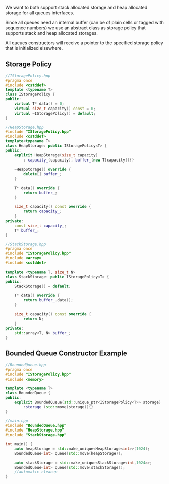 We want to both support stack allocated storage and heap allocated storage for all queues interfaces. 

Since all queues need an internal buffer (can be of plain cells or tagged with sequence numbers) we use an abstract class as storage policy that supports stack and heap allocated storages.

All queues constructors will receive a pointer to the specified storage policy that is initialized elsewhere.

## Storage Policy
```cpp
//IStoragePolicy.hpp
#pragma once
#include <cstddef>
template <typename T>
class IStoragePolicy {
public:
	virtual T* data() = 0;
	virtual size_t capacity() const = 0;
	virtual ~IStoragePolicy() = default;
}

//HeapStorage.hpp
#include "IStoragePolicy.hpp"
#include <cstddef>
template<typename T>
class HeapStorage: public IStoragePolicy<T> {
public:
	explicit HeapStorage(size_t capacity)
		: capacity_(capacity), buffer_(new T[capacity]){}
	
	~HeapStorage() override {
		delete[] buffer_;
	}
	
	T* data() override {
		return buffer_;
	}
	
	size_t capacity() const override {
		return capacity_;
	}
private:
	const size_t capacity_;
	T* buffer_;
}

//StackStorage.hpp
#pragma once
#include "IStoragePolicy.hpp"
#include <array>
#include <cstddef>

template <typename T, size_t N>
class StackStorage: public IStoragePolicy<T> {
public:
	StackStorage() = default;
	
	T* data() override {
		return buffer_.data();
	}
	
	size_t capacity() const override {
		return N;
	}
private:
	std::array<T, N> buffer_;
}
```

## Bounded Queue Constructor Example
```cpp
//BoundedQueue.hpp
#pragma once
#include "IStoragePolicy.hpp"
#include <memory>

template <typename T>
class BoundedQueue {
public:
	explicit BoundedQueue(std::unique_ptr<IStoragePolicy<T>> storage)
		:storage_(std::move(storage)){}
}

//main.cpp
#include "BoundedQueue.hpp"
#include "HeapStorage.hpp"
#include "StackStorage.hpp"

int main() {
	auto heapStorage = std::make_unique<HeapStorage<int>>(1024);
	BoundedQueue<int> queue(std::move(heapStorage));
	
	auto stackStorage = std::make_unique<StackStorage<int,1024>>;
	BoundedQueue<int> queue(std::move(stackStorage));
	//automatic cleanup
}
```